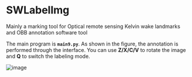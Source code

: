 # SWLabelImg
Mainly a marking tool for Optical remote sensing Kelvin wake landmarks and OBB annotation software tool

The main program is **`main9.py`**. As shown in the figure, the annotation is performed through the interface.
You can use **Z/X/C/V** to rotate the image and **Q** to switch the labeling mode.

![image](../Fig1.png)
